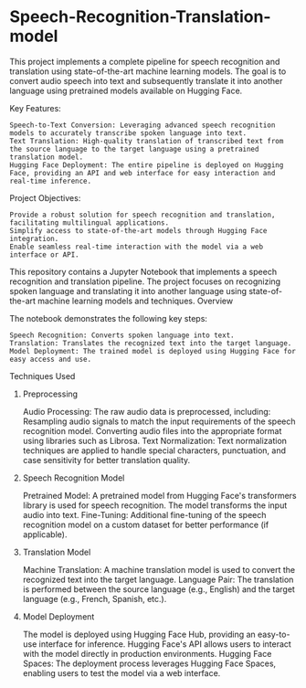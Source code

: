 # Speech-Recognition-Translation-model
This project implements a complete pipeline for speech recognition and translation using state-of-the-art machine learning models. The goal is to convert audio speech into text and subsequently translate it into another language using pretrained models available on Hugging Face.

Key Features:

    Speech-to-Text Conversion: Leveraging advanced speech recognition models to accurately transcribe spoken language into text.
    Text Translation: High-quality translation of transcribed text from the source language to the target language using a pretrained translation model.
    Hugging Face Deployment: The entire pipeline is deployed on Hugging Face, providing an API and web interface for easy interaction and real-time inference.

Project Objectives:

    Provide a robust solution for speech recognition and translation, facilitating multilingual applications.
    Simplify access to state-of-the-art models through Hugging Face integration.
    Enable seamless real-time interaction with the model via a web interface or API.
This repository contains a Jupyter Notebook that implements a speech recognition and translation pipeline. The project focuses on recognizing spoken language and translating it into another language using state-of-the-art machine learning models and techniques.
Overview

The notebook demonstrates the following key steps:

    Speech Recognition: Converts spoken language into text.
    Translation: Translates the recognized text into the target language.
    Model Deployment: The trained model is deployed using Hugging Face for easy access and use.

Techniques Used
1. Preprocessing

    Audio Processing: The raw audio data is preprocessed, including:
        Resampling audio signals to match the input requirements of the speech recognition model.
        Converting audio files into the appropriate format using libraries such as Librosa.
    Text Normalization: Text normalization techniques are applied to handle special characters, punctuation, and case sensitivity for better translation quality.

2. Speech Recognition Model

    Pretrained Model: A pretrained model from Hugging Face's transformers library is used for speech recognition. The model transforms the input audio into text.
    Fine-Tuning: Additional fine-tuning of the speech recognition model on a custom dataset for better performance (if applicable).

3. Translation Model

    Machine Translation: A machine translation model is used to convert the recognized text into the target language.
    Language Pair: The translation is performed between the source language (e.g., English) and the target language (e.g., French, Spanish, etc.).

4. Model Deployment

    The model is deployed using Hugging Face Hub, providing an easy-to-use interface for inference. Hugging Face's API allows users to interact with the model directly in production environments.
    Hugging Face Spaces: The deployment process leverages Hugging Face Spaces, enabling users to test the model via a web interface.
